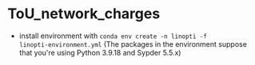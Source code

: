 # ToU_network_charges

* install environment with <code>conda env create -n linopti -f linopti-environment.yml</code> (The packages in the environment suppose that you're  using Python 3.9.18 and Sypder 5.5.x)
